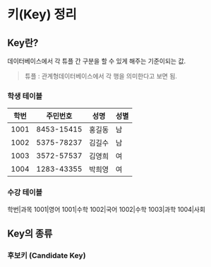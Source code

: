 # 키(Key) 정리

## Key란?

데이터베이스에서 각 튜플 간 구분을 할 수 있게 해주는 기준이되는 값.
> 튜플 : 관계형데이터베이스에서 각 행을 의미한다고 보면 됨.

### 학생 테이블
학번|주민번호|성명|성별
---|---|---|---
1001|8453-15415|홍길동|남
1002|5375-78237|김길수|남
1003|3572-57537|김영희|여
1004|1283-43355|박희영|여

### 수강 테이블
학번|과목
1001|영어
1001|수학
1002|국어
1002|수학
1003|과학
1004|사회

## Key의 종류

### 후보키 (Candidate Key)


